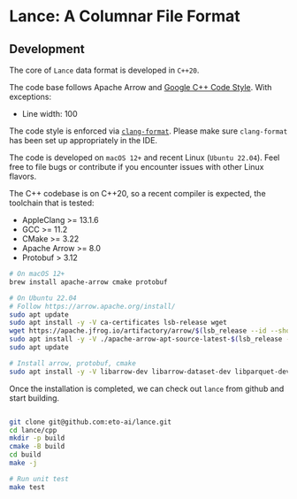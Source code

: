 # Lance: A Columnar File Format


## Development

The core of `Lance` data format is developed in `C++20`.

The code base follows Apache Arrow and [Google C++ Code Style](https://google.github.io/styleguide/cppguide.html).
With exceptions:
* Line width: 100

The code style is enforced via [`clang-format`](https://clang.llvm.org/docs/ClangFormat.html). Please make sure `clang-format` has been set up appropriately in the IDE.

The code is developed on `macOS 12+` and recent Linux (`Ubuntu 22.04`). Feel free to file bugs or contribute if you encounter issues with other Linux flavors.

The C++ codebase is on C++20, so a recent compiler is expected, the toolchain that is tested:

* AppleClang >= 13.1.6
* GCC >= 11.2
* CMake >= 3.22
* Apache Arrow >= 8.0
* Protobuf > 3.12

```sh
# On macOS 12+
brew install apache-arrow cmake protobuf
```

```sh
# On Ubuntu 22.04
# Follow https://arrow.apache.org/install/
sudo apt update
sudo apt install -y -V ca-certificates lsb-release wget
wget https://apache.jfrog.io/artifactory/arrow/$(lsb_release --id --short | tr 'A-Z' 'a-z')/apache-arrow-apt-source-latest-$(lsb_release --codename --short).deb
sudo apt install -y -V ./apache-arrow-apt-source-latest-$(lsb_release --codename --short).deb
sudo apt update

# Install arrow, protobuf, cmake
sudo apt install -y -V libarrow-dev libarrow-dataset-dev libparquet-dev libarrow-python-dev cmake libprotobuf-dev protobuf-compiler
```

Once the installation is completed, we can check out `lance` from github and start building.

```sh

git clone git@github.com:eto-ai/lance.git
cd lance/cpp
mkdir -p build
cmake -B build
cd build
make -j

# Run unit test
make test
```
